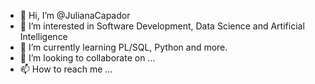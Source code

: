 - 👋 Hi, I’m @JulianaCapador
- 👀 I’m interested in Software Development, Data Science and Artificial Intelligence
- 🌱 I’m currently learning PL/SQL, Python and more.
- 💞️ I’m looking to collaborate on ...
- 📫 How to reach me ...

<!---
JulianaCapador/JulianaCapador is a ✨ special ✨ repository because its `README.md` (this file) appears on your GitHub profile.
You can click the Preview link to take a look at your changes.
--->
